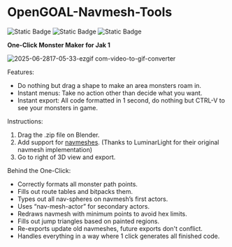 # OpenGOAL-Navmesh-Tools

![Static Badge](https://img.shields.io/badge/language-python-%23306998) ![Static Badge](https://img.shields.io/badge/language-opengoal-yellow) ![Static Badge](https://img.shields.io/badge/one%20click%20export-blue)

**One-Click Monster Maker for Jak 1**

![2025-06-2817-05-33-ezgif com-video-to-gif-converter](https://github.com/user-attachments/assets/5125c12d-e60c-4292-8ff6-e150484fafed)

Features:
- Do nothing but drag a shape to make an area monsters roam in.
- Instant menus: Take no action other than decide what you want.
- Instant export: All code formatted in 1 second, do nothing but CTRL-V to see your monsters in game.

Instructions:
1. Drag the .zip file on Blender.
2. Add support for [navmeshes](https://github.com/LuminarLight/LL-OpenGOAL-ModBase/commit/4f897008fa2ec8809e04c2b32d5ef9c329afede8?diff=unified&w=0). (Thanks to LuminarLight for their original navmesh implementation)
3. Go to right of 3D view and export.

Behind the One-Click:
- Correctly formats all monster path points.
- Fills out route tables and bitpacks them.
- Types out all nav-spheres on navmesh’s first actors.
- Uses “nav-mesh-actor” for secondary actors.
- Redraws navmesh with minimum points to avoid hex limits.
- Fills out jump triangles based on painted regions.
- Re-exports update old navmeshes, future exports don't conflict.
- Handles everything in a way where 1 click generates all finished code.
